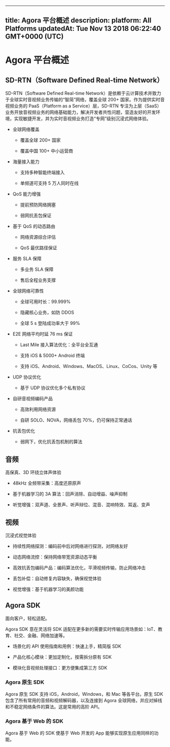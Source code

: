 
---
title: Agora 平台概述
description: 
platform: All Platforms
updatedAt: Tue Nov 13 2018 06:22:40 GMT+0000 (UTC)
---
# Agora 平台概述
## SD-RTN（Software Defined Real-time Network）

SD-RTN（Software Defined Real-time Network）是依赖于云计算技术并致力于全球实时音视频业务传输的“智简”网络，覆盖全球 200+ 国家。作为提供实时音视频业务的 PaaS（Platform as a Service）层，SD-RTN 专注为上层（SaaS）业务开放音视频业务的网络基础能力，解决开发者共性问题，营造友好的开发环境，实现敏捷开发，并为实时音视频业务打造“专网”级别沉浸式网络体验。

-   全球网络覆盖

    -   覆盖全球 200+ 国家

    -   覆盖中国 100+ 中小运营商

-   海量接入能力

    -   支持多种智能终端接入

    -   单频道可支持 5 万人同时在线

-   QoS 能力增强

    -   提前预防网络拥塞

    -   弱网抗丢包保证

-   基于 QoS 的动态路由

    -   网络资源综合评估

    -   QoS 最优路径保证

-   服务 SLA 保障

    -   多业务 SLA 保障

    -   售后全程业务支撑

-   全球网络可靠性

    -   全球可用时长：99.999%

    -   隐藏核心业务，如防 DDOS

    -   全球 5 s 登陆成功率大于 99%

-   E2E 网络平均时延 76 ms 保证

    -   Last Mile 接入算法优化：全平台全互通

    -   支持 iOS & 5000+ Android 终端

    -   支持 iOS、Android、Windows、MacOS、Linux、CoCos、Unity 等

-   UDP 协议优化

    -   基于 UDP 协议优化多个私有协议

-   自研音视频编码产品

    -   高效利用网络资源

    -   自研 SOLO、NOVA，网络丢包 70%，仍可保持正常通话

-   抗丢包优化

    -   弱网下，优化抗丢包机制的算法


## 音频

高保真、3D 环绕立体声体验

-   48kHz 全频带采集：高度还原原声

-   基于机器学习的 3A 算法：回声消除、自动增益、噪声抑制

-   听觉增强：双声道、全景声、听声辩位、混音、混响特效、耳返、变声


## 视频

沉浸式视觉体验

-   持续性网络探测：编码前中后对网络进行探测，对网络友好

-   动态网络流控：保持网络带宽资源动态平衡

-   高效抗丢包编码产品：编码算法优化，平滑视频传输，防止网络冲击

-   丢包补偿：自动修复内容缺失，确保视觉体验

-   视觉增强：基于机器学习的美颜功能


## Agora SDK

面向客户，轻松适配。

Agora SDK 意在灵活将 SDK 适配在更多新的需要实时传输应用场景如：IoT、教育、社交、金融、网络加速等。

-   场景化的 API 使用指南和用例：快速上手，精简版 SDK

-   产品化核心模块：更加定制化，按需拆分原有 SDK

-   模块化音视频处理接口：更方便集成第三方 SDK


### Agora 原生 SDK

Agora 原生 SDK 支持 iOS，Android，Windows，和 Mac 等各平台。原生 SDK 包含了所有常用的音频和视频解码器，以及连接到 Agora 全球网络，并应对掉线和不稳定网络条件的算法。这是常用的高阶 API。

### Agora 基于 Web 的 SDK

Agora 基于 Web 的 SDK 使基于 Web 开发的 App 能够实现原生应用同样的功能。



